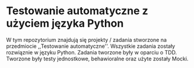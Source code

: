 # Testowanie automatyczne z użyciem języka Python

W tym repozytorium znajdują się projekty / zadania stworzone na przedmiocie ,,Testowanie automatyczne''. Wszystkie zadania zostały rozwiąznie w języku Python. Zadania tworzone były w oparciu o TDD. Tworzone były testy jednostkowe, behawioralne oraz użyte zostały Mocki.

